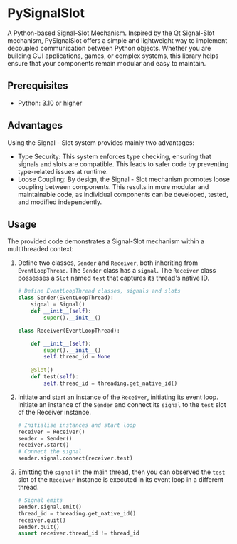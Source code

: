 # PySignalSlot

A Python-based Signal-Slot Mechanism. Inspired by the Qt Signal-Slot mechanism, PySignalSlot offers a simple and lightweight way to implement decoupled communication between Python objects. Whether you are building GUI applications, games, or complex systems, this library helps ensure that your components remain modular and easy to maintain.

## Prerequisites

- Python: 3.10 or higher

## Advantages

Using the Signal - Slot system provides mainly two advantages:

- Type Security: This system enforces type checking, ensuring that signals and slots are compatible. This leads to safer code by preventing type-related issues at runtime.
- Loose Coupling: By design, the Signal - Slot mechanism promotes loose coupling between components. This results in more modular and maintainable code, as individual components can be developed, tested, and modified independently.

## Usage

The provided code demonstrates a Signal-Slot mechanism within a multithreaded context:

1. Define two classes, `Sender` and `Receiver`, both inheriting from `EventLoopThread`. The `Sender` class has a `signal`. The `Receiver` class possesses a `Slot` named `test` that captures its thread's native ID.
    ```python
    # Define EventLoopThread classes, signals and slots
    class Sender(EventLoopThread):
        signal = Signal()
        def __init__(self):
            super().__init__()

    class Receiver(EventLoopThread):

        def __init__(self):
            super().__init__()
            self.thread_id = None
        
        @Slot()
        def test(self):
            self.thread_id = threading.get_native_id()
    ```

2. Initiate and start an instance of the `Receiver`, initiating its event loop. Initiate an instance of the `Sender` and connect its `signal` to the `test` slot of the Receiver instance.
    ```python
    # Initialise instances and start loop
    receiver = Receiver()
    sender = Sender()
    receiver.start()
    # Connect the signal
    sender.signal.connect(receiver.test)
    ```

3. Emitting the `signal` in the main thread, then you can observed the `test` slot of the `Receiver` instance is executed in its event loop in a different thread.
    ```python
    # Signal emits
    sender.signal.emit()
    thread_id = threading.get_native_id()
    receiver.quit()
    sender.quit()
    assert receiver.thread_id != thread_id
    ```

